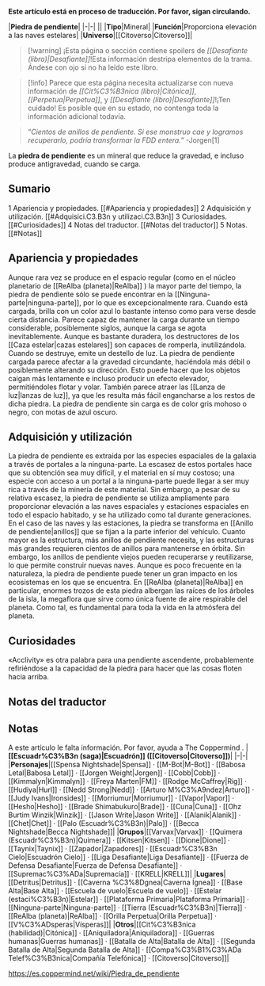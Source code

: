 **Este artículo está en proceso de traducción. Por favor, sigan circulando.**


|**Piedra de pendiente**|
|-|-|
||
|**Tipo**|Mineral|
|**Función**|Proporciona elevación a las naves estelares|
|**Universo**|[[Citoverso\|Citoverso]]|

> [!warning] ¡Esta página o sección contiene spoilers de *[[Desafiante (libro)\|Desafiante]]*!Esta información destripa elementos de la trama.  Ándese con ojo si no ha leido este libro.

> [!info] Parece que esta página necesita actualizarse con nueva información de *[[Cit%C3%B3nica (libro)\|Citónica]]*, *[[Perpetua\|Perpetua]]*, y *[[Desafiante (libro)\|Desafiante]]*!¡Ten cuidado! Es posible que en su estado, no contenga toda la información adicional todavía.

>“*Cientos de anillos de pendiente. Si ese monstruo cae y logramos recuperarlo, podría transformar la FDD entera.*”
\-Jorgen[1]


La **piedra de pendiente** es un mineral que reduce la gravedad, e incluso produce antigravedad, cuando se carga.

## Sumario

1 Apariencia y propiedades. [[#Apariencia y propiedades]] 
2 Adquisición y utilización. [[#Adquisici.C3.B3n y utilizaci.C3.B3n]] 
3 Curiosidades. [[#Curiosidades]] 
4 Notas del traductor. [[#Notas del traductor]] 
5 Notas. [[#Notas]] 


## Apariencia y propiedades
Aunque rara vez se produce en el espacio regular (como en el núcleo planetario de [[ReAlba (planeta)\|ReAlba]] ) la mayor parte del tiempo, la piedra de pendiente sólo se puede encontrar en la [[Ninguna-parte\|ninguna-parte]], por lo que es excepcionalmente rara. Cuando está cargada, brilla con un color azul lo bastante intenso como para verse desde cierta distancia. Parece capaz de mantener la carga durante un tiempo considerable, posiblemente siglos, aunque la carga se agota inevitablemente. Aunque es bastante duradera, los destructores de los [[Caza estelar\|cazas estelares]] son capaces de romperla, inutilizándola. Cuando se destruye, emite un destello de luz.
La piedra de pendiente cargada parece afectar a la gravedad circundante, haciéndola más débil o posiblemente alterando su dirección. Esto puede hacer que los objetos caigan más lentamente e incluso producir un efecto elevador, permitiéndoles flotar y volar. También parece atraer las [[Lanza de luz\|lanzas de luz]], ya que les resulta más fácil engancharse a los restos de dicha piedra.
La piedra de pendiente sin carga es de color gris mohoso o negro, con motas de azul oscuro.

## Adquisición y utilización
La piedra de pendiente es extraída por las especies espaciales de la galaxia a través de portales a la ninguna-parte. La escasez de estos portales hace que su obtención sea muy difícil, y el material en sí muy costoso; una especie con acceso a un portal a la ninguna-parte puede llegar a ser muy rica a través de la minería de este material. Sin embargo, a pesar de su relativa escasez, la piedra de pendiente se utiliza ampliamente para proporcionar elevación a las naves espaciales y estaciones espaciales en todo el espacio habitado, y se ha utilizado como tal durante generaciones.
En el caso de las naves y las estaciones, la piedra se transforma en [[Anillo de pendiente\|anillos]] que se fijan a la parte inferior del vehículo. Cuanto mayor es la estructura, más anillos de pendiente necesita, y las estructuras más grandes requieren cientos de anillos para mantenerse en órbita. Sin embargo, los anillos de pendiente viejos pueden recuperarse y reutilizarse, lo que permite construir nuevas naves.
Aunque es poco frecuente en la naturaleza, la piedra de pendiente puede tener un gran impacto en los ecosistemas en los que se encuentra. En [[ReAlba (planeta)\|ReAlba]] en particular, enormes trozos de esta piedra albergan las raíces de los árboles de la isla, la megaflora que sirve como única fuente de aire respirable del planeta. Como tal, es fundamental para toda la vida en la atmósfera del planeta.

## Curiosidades
«Acclivity» es otra palabra para una pendiente ascendente, probablemente refiriéndose a la capacidad de la piedra para hacer que las cosas floten hacia arriba.
## Notas del traductor

## Notas

A este artículo le falta información. Por favor, ayuda a The Coppermind .
|**[[Escuadr%C3%B3n (saga)\|Escuadrón]] ([[Citoverso\|Citoverso]])**|
|-|-|
|**Personajes**|[[Spensa Nightshade\|Spensa]] · [[M-Bot\|M-Bot]] · [[Babosa Letal\|Babosa Letal]] · [[Jorgen Weight\|Jorgen]] · [[Cobb\|Cobb]] · [[Kimmalyn\|Kimmalyn]] · [[Freya Marten\|FM]] · [[Rodge McCaffrey\|Rig]] · [[Hudiya\|Hurl]] · [[Nedd Strong\|Nedd]] · [[Arturo M%C3%A9ndez\|Arturo]] · [[Judy Ivans\|Ironsides]] · [[Morriumur\|Morriumur]] · [[Vapor\|Vapor]] · [[Hesho\|Hesho]] · [[Brade Shimabukuro\|Brade]] · [[Cuna\|Cuna]] · [[Ohz Burtim Winzik\|Winzik]] · [[Jason Write\|Jason Write]] · [[Alanik\|Alanik]] · [[Chet\|Chet]] · [[Palo (Escuadr%C3%B3n)\|Palo]] · [[Becca Nightshade\|Becca Nightshade]]|
|**Grupos**|[[Varvax\|Varvax]] · [[Quimera (Escuadr%C3%B3n)\|Quimera]] · [[Kitsen\|Kitsen]] · [[Dione\|Dione]] · [[Taynix\|Taynix]] · [[Zapador\|Zapadores]] · [[Escuadr%C3%B3n Cielo\|Escuadrón Cielo]] · [[Liga Desafiante\|Liga Desafiante]] · [[Fuerza de Defensa Desafiante\|Fuerza de Defensa Desafiante]] · [[Supremac%C3%ADa\|Supremacía]] · [[KRELL\|KRELL]]|
|**Lugares**|[[Detritus\|Detritus]] · [[Caverna %C3%8Dgnea\|Caverna Ígnea]] · [[Base Alta\|Base Alta]] · [[Escuela de vuelo\|Escuela de vuelo]] · [[Estelar (estaci%C3%B3n)\|Estelar]] · [[Plataforma Primaria\|Plataforma Primaria]] · [[Ninguna-parte\|Ninguna-parte]] · [[Tierra (Escuadr%C3%B3n)\|Tierra]] · [[ReAlba (planeta)\|ReAlba]] · [[Orilla Perpetua\|Orilla Perpetua]] · [[V%C3%ADsperas\|Vísperas]]|
|**Otros**|[[Cit%C3%B3nica (habilidad)\|Citónica]] · [[Aniquiladora\|Aniquiladora]] · [[Guerras humanas\|Guerras humanas]] · [[Batalla de Alta\|Batalla de Alta]] · [[Segunda Batalla de Alta\|Segunda Batalla de Alta]] · [[Compa%C3%B1%C3%ADa Telef%C3%B3nica\|Compañía Telefónica]] · [[Citoverso\|Citoverso]]|



https://es.coppermind.net/wiki/Piedra_de_pendiente